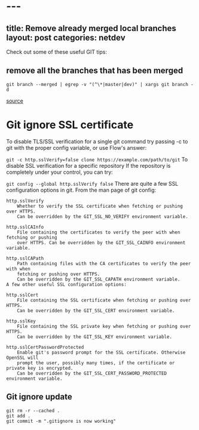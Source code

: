 # ---
title: Remove already merged local branches
layout: post
categories: netdev
---

Check out some of these useful GIT tips: 

## remove all the branches that has been merged

`git branch --merged | egrep -v "(^\*|master|dev)" | xargs git branch -d`

[source](https://stackoverflow.com/questions/6127328/how-can-i-delete-all-git-branches-which-have-been-merged)

# Git ignore SSL certificate

To disable TLS/SSL verification for a single git command
try passing -c to git with the proper config variable, or use Flow's answer:

`git -c http.sslVerify=false clone https://example.com/path/to/git`
To disable SSL verification for a specific repository
If the repository is completely under your control, you can try:

`git config --global http.sslVerify false`
There are quite a few SSL configuration options in git. From the man page of git config:

```
http.sslVerify
    Whether to verify the SSL certificate when fetching or pushing over HTTPS.
    Can be overridden by the GIT_SSL_NO_VERIFY environment variable.

http.sslCAInfo
    File containing the certificates to verify the peer with when fetching or pushing
    over HTTPS. Can be overridden by the GIT_SSL_CAINFO environment variable.

http.sslCAPath
    Path containing files with the CA certificates to verify the peer with when
    fetching or pushing over HTTPS.
    Can be overridden by the GIT_SSL_CAPATH environment variable.
A few other useful SSL configuration options:

http.sslCert
    File containing the SSL certificate when fetching or pushing over HTTPS.
    Can be overridden by the GIT_SSL_CERT environment variable.

http.sslKey
    File containing the SSL private key when fetching or pushing over HTTPS.
    Can be overridden by the GIT_SSL_KEY environment variable.

http.sslCertPasswordProtected
    Enable git's password prompt for the SSL certificate. Otherwise OpenSSL will
    prompt the user, possibly many times, if the certificate or private key is encrypted.
    Can be overridden by the GIT_SSL_CERT_PASSWORD_PROTECTED environment variable.
```

## Git ignore update
```
git rm -r --cached .
git add .
git commit -m ".gitignore is now working"
```